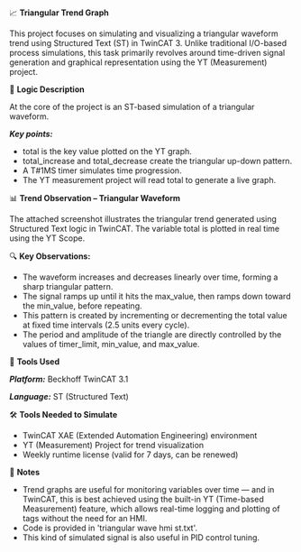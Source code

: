 📈 **Triangular Trend Graph**

This project focuses on simulating and visualizing a triangular waveform trend using Structured Text (ST) in TwinCAT 3. Unlike traditional I/O-based process simulations, this task primarily revolves around time-driven signal generation and graphical representation using the YT (Measurement) project.

🧩 **Logic Description**

At the core of the project is an ST-based simulation of a triangular waveform.
  
  **_Key points:_**
  - total is the key value plotted on the YT graph.
  - total_increase and total_decrease create the triangular up-down pattern.
  - A T#1MS timer simulates time progression.
  - The YT measurement project will read total to generate a live graph.

📊 **Trend Observation – Triangular Waveform**

The attached screenshot illustrates the triangular trend generated using Structured Text logic in TwinCAT. The variable total is plotted in real time using the YT Scope.

🔍 **Key Observations:**

- The waveform increases and decreases linearly over time, forming a sharp triangular pattern.
- The signal ramps up until it hits the max_value, then ramps down toward the min_value, before repeating.
- This pattern is created by incrementing or decrementing the total value at fixed time intervals (2.5 units every cycle).
- The period and amplitude of the triangle are directly controlled by the values of timer_limit, min_value, and max_value.

🔧 **Tools Used**

_**Platform:**_ Beckhoff TwinCAT 3.1

_**Language:**_ ST (Structured Text)

🛠️ **Tools Needed to Simulate**

- TwinCAT XAE (Extended Automation Engineering) environment
- YT (Measurement) Project for trend visualization
- Weekly runtime license (valid for 7 days, can be renewed)

📌 **Notes**

- Trend graphs are useful for monitoring variables over time — and in TwinCAT, this is best achieved using the built-in YT (Time-based Measurement) feature, which allows real-time logging and plotting of tags without the need for an HMI.
- Code is provided in 'triangular wave hmi st.txt'.
- This kind of simulated signal is also useful in PID control tuning.
